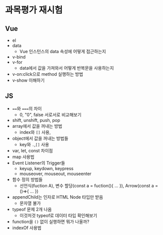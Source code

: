 # 과목평가 재시험

## Vue
- el
- data
  - Vue 인스턴스의 data 속성에 어떻게 접근하는지
- v-bind
- v-for
  - data에서 값을 가져와서 어떻게 반복문을 사용하는지
- v-on:click으로 method 실행하는 방법
- v-show 이해하기

## JS
- `==`와 `===`의 차이
  - 0, "0", false 서로서로 비교해보기
- shift, unshift, push, pop
- array에서 값을 꺼내는 방법
  - index와 `[]` 사용, 
- object에서 값을 꺼내는 방법들
  - key와 `.`,`[]` 사용
- var, let, const 차이점
- map 사용법
- Event Listener의 Trigger들
  - keyup, keydown, keypress
  - mouseover, mouseout, mouseenter
- 함수 정의 방법들
  - 선언식(fuction A), 변수 할당(const a = fuction(){ ... }), Arrow(const a = ()=>{ ... })
- appendChild는 인자로 HTML Node 타입만 받음
  - 문자열 불가
- typeof 문제 2개 나옴
  - 이것저것 typeof로 데이터 타입 확인해보기
- function을 `()` 없이 실행하면 뭐가 나올까?
- indexOf 사용법
